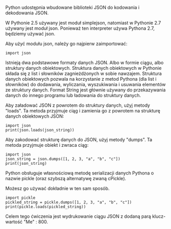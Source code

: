 Python udostępnia wbudowane biblioteki JSON do kodowania i dekodowania JSON.

W Pythonie 2.5 używany jest moduł simplejson, natomiast w Pythonie 2.7 używany jest moduł json. Ponieważ ten interpreter używa Pythona 2.7, będziemy używać json.

Aby użyć modułu json, należy go najpierw zaimportować:

    import json

Istnieją dwa podstawowe formaty danych JSON. Albo w formie ciągu, albo struktury danych obiektowych. Struktura danych obiektowych w Pythonie składa się z list i słowników zagnieżdżonych w sobie nawzajem. Struktura danych obiektowych pozwala na korzystanie z metod Pythona (dla list i słowników) do dodawania, wyliczania, wyszukiwania i usuwania elementów ze struktury danych. Format String jest głównie używany do przekazywania danych do innego programu lub ładowania do struktury danych.

Aby załadować JSON z powrotem do struktury danych, użyj metody "loads". Ta metoda przyjmuje ciąg i zamienia go z powrotem na strukturę danych obiektowych JSON:

    import json 
    print(json.loads(json_string))

Aby zakodować strukturę danych do JSON, użyj metody "dumps". Ta metoda przyjmuje obiekt i zwraca ciąg:

    import json
    json_string = json.dumps([1, 2, 3, "a", "b", "c"])
    print(json_string)

Python obsługuje własnościową metodę serializacji danych Pythona o nazwie pickle (oraz szybszą alternatywę zwaną cPickle).

Możesz go używać dokładnie w ten sam sposób.

    import pickle
    pickled_string = pickle.dumps([1, 2, 3, "a", "b", "c"])
    print(pickle.loads(pickled_string))

Celem tego ćwiczenia jest wydrukowanie ciągu JSON z dodaną parą klucz-wartość "Me" : 800.